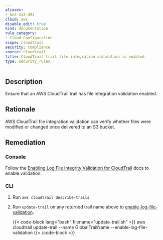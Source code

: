 ```yaml
---
aliases:
- be2-2a3-d91
cloud: aws
disable_edit: true
kind: documentation
rule_category:
- Cloud Configuration
scope: cloudtrail
security: compliance
source: cloudtrail
title: CloudTrail trail file integration validation is enabled
type: security_rules
---
```


## Description

Ensure that an AWS CloudTrail trail has file integration validation enabled.

## Rationale

AWS CloudTrail file integration validation can verify whether files were modified or changed once delivered to an S3 bucket.

## Remediation

### Console

Follow the [Enabling Log File Integrity Validation for CloudTrail][1] docs to enable validation.

### CLI

1. Run `aws cloudtrail describe-trails`
2. Run `update-trail` on any returned trail name above to [enable-log-file-validation][1].

    {{< code-block lang="bash" filename="update-trail.sh" >}}
    aws cloudtrail update-trail
        --name GlobalTrailName
        --enable-log-file-validation
    {{< /code-block >}}

[1]: https://docs.aws.amazon.com/awscloudtrail/latest/userguide/cloudtrail-log-file-validation-enabling.html
